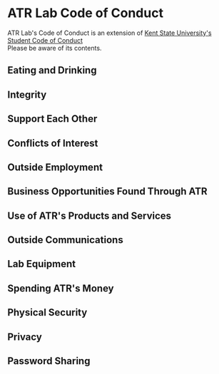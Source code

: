 # ATR Lab Code of Conduct
ATR Lab's Code of Conduct is an extension of [Kent State University's Student Code of Conduct](https://www.kent.edu/studentconduct/code-student-conduct)   
Please be aware of its contents.

## Eating and Drinking

## Integrity

## Support Each Other

## Conflicts of Interest

## Outside Employment

## Business Opportunities Found Through ATR

## Use of ATR's Products and Services

## Outside Communications

## Lab Equipment

## Spending ATR's Money

## Physical Security

## Privacy

## Password Sharing

